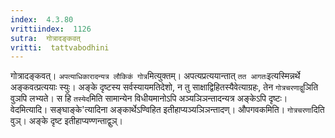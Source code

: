 ```yaml
---
index:  4.3.80
vrittiindex:  1126
sutra:  गोत्रादङ्कवत्
vritti:  tattvabodhini 
---
```


गोत्रादङ्कवत्। `अपत्याधिकारादन्यत्र लौकिकं गोत्र`मित्युक्तम्। अपत्यप्रत्ययान्तात् `तत आगतः`इत्यस्मिन्नर्थे अङ्कवत्प्रत्ययाः स्युः। अङ्के दृष्टस्य सर्वस्यायमतिदेशो, न तु साक्षाद्विहितस्यैवेत्याग्रहः, तेन `गोत्रचरणाद्वु`ञिति वुञपि लभ्यते। स हि `तस्येद`मिति सामान्येन विधीयमानोऽपि अञ्यञिञन्तादन्यत्र अङ्केऽपि दृष्टः। वेदमित्यादि। सङ्घाङ्के'त्यादिना अङ्कार्थेऽण्विहित इतीहाप्यञ्यञिञन्तादण्। औपगवकमिति। `गोत्रचरणा`दिति वुञ्। अङ्के दृष्ट इतीहाप्यण्णन्ताद्वुञ्।

